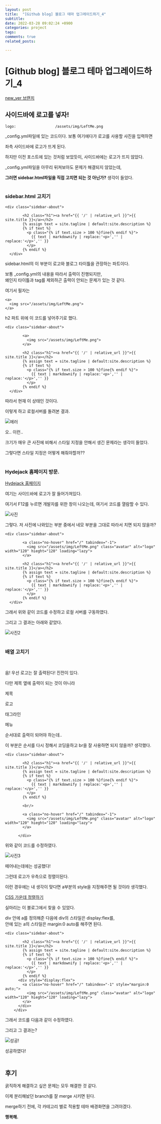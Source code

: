 ```yaml
---
layout: post
title:  "[Github blog] 블로그 테마 업그레이드하기_4"
subtitle: 
date: 2022-03-28 09:02:24 +0900
categories: project
tags:
comments: true
related_posts:

---
```


# [Github blog] 블로그 테마 업그레이드하기_4

[new_ver 브랜치](https://github.com/WookeyKim95/WookeyKim95.github.io/tree/new_ver)

## 사이드바에 로고를 넣자!<br/>

```
logo:                  /assets/img/LeftMe.png
```

_config.yml파일에 있는 코드이다. 보통 여기에다가 로고를 사용할 사진을 입력하면<br/>

좌측 사이드바에 로고가 뜨게 된다.<br/>

하지만 이전 포스트에 있는 것처럼 보았듯이, 사이드바에는 로고가 뜨지 않았다.<br/>

_config.yml파일을 아무리 뒤져보아도 문제가 해결되지 않았는데,<br/>

**그러면 sidebar.html파일을 직접 고치면 되는 것 아닌가?** 생각이 들었다.<br/>
<br/>

### sidebar.html 고치기<br/>

```
<div class="sidebar-about">

        <h2 class="h1"><a href="{{ '/' | relative_url }}">{{ site.title }}</a></h2>
        {% assign text = site.tagline | default:site.description %}
        {% if text %}
          <p class="{% if text.size > 100 %}fine{% endif %}">
            {{ text | markdownify | replace:'<p>','' | replace:'</p>','' }}
          </p>
        {% endif %}
  </div>
```

sidebar.html의 이 부분이 로고와 블로그 타이틀을 관장하는 파트이다.<br/>

보통 _config.yml의 내용을 따라서 출력이 진행되지만,<br/>
왜인지 타이틀과 tag를 제외하곤 출력이 안되는 문제가 있는 것 같다.<br/>

여기서 필자는 

```
<a>
  <img src="/assets/img/LeftMe.png">
</a>
```
h2 파트 위에 이 코드를 넣어주기로 했다.<br/>

```
<div class="sidebar-about">

        <a>
          <img src="/assets/img/LeftMe.png">
        </a>

        <h2 class="h1"><a href="{{ '/' | relative_url }}">{{ site.title }}</a></h2>
        {% assign text = site.tagline | default:site.description %}
        {% if text %}
          <p class="{% if text.size > 100 %}fine{% endif %}">
            {{ text | markdownify | replace:'<p>','' | replace:'</p>','' }}
          </p>
        {% endif %}
  </div>
```

따라서 현재 이 상태인 것이다.<br/>

이렇게 하고 로컬서버를 돌려본 결과.<br/>

![에러]()

오.. 이런..<br/>

크기가 매우 큰 사진에 비해서 스타일 지정을 안해서 생긴 문제라는 생각이 들었다.<br/>

그렇다면 스타일 지정은 어떻게 해줘야할까??<br/>
<br/>

### Hydejack 홈페이지 방문.<br/>

[Hydejack 홈페이지](https://hydejack.com/docs/config/#changing-accent-colors-and-sidebar-images)

여기는 사이드바에 로고가 잘 들어가져있다.<br/>

여기서 F12를 누르면 개발자를 위한 창이 나오는데, 여기서 코드를 열람할 수 있다.<br/>

![사진]()

그렇다. 저 사진에 나와있는 부분 중에서 네모 부분을 그대로 따라서 치면 되지 않을까?

```
<div class="sidebar-about">

        <a class="no-hover" href="/" tabindex="-1">
          <img src="/assets/img/LeftMe.png" class="avatar" alt="logo" width="120" hieght="120" loading="lazy">
        </a>

        <h2 class="h1"><a href="{{ '/' | relative_url }}">{{ site.title }}</a></h2>
        {% assign text = site.tagline | default:site.description %}
        {% if text %}
          <p class="{% if text.size > 100 %}fine{% endif %}">
            {{ text | markdownify | replace:'<p>','' | replace:'</p>','' }}
          </p>
        {% endif %}
  </div>
```
그래서 위와 같이 코드를 수정하고 로컬 서버를 구동하였다.<br/>

그리고 그 결과는 아래와 같았다.<br/>

![사진2]()
<br/>
<br/>

### 배열 고치기<br/>
<br/>

음! 우선 로고는 잘 출력된다! 진전이 있다.<br/>

다만 제목 옆에 출력이 되는 것이 아니라<br/>

제목<br/>

로고<br/>

태그라인<br/>

메뉴<br/>

순서대로 출력이 되어야 하는데..<br/>

이 부분은 순서를 다시 정해서 코딩을하고 br을 잘 사용하면 되지 않을까? 생각했다.<br/>

```
<div class="sidebar-about">

        <h2 class="h1"><a href="{{ '/' | relative_url }}">{{ site.title }}</a></h2>
        {% assign text = site.tagline | default:site.description %}
        {% if text %}
          <p class="{% if text.size > 100 %}fine{% endif %}">
            {{ text | markdownify | replace:'<p>','' | replace:'</p>','' }}
          </p>
        {% endif %}
          
        <br/>

        <a class="no-hover" href="/" tabindex="-1">
          <img src="/assets/img/LeftMe.png" class="avatar" alt="logo" width="120" hieght="120" loading="lazy">
        </a>

      </div>
```

위와 같이 코드를 수정하였다.<br/>

![사진3]()

떼어내는데에는 성공했다!<br/>

그런데 로고가 우측으로 정렬이된다.<br/>

이런 경우에는 내 생각이 맞다면 a부분의 style을 지정해주면 될 것이라 생각했다.<br/>

[CSS 가운데 정렬하기](https://deeplify.dev/front-end/markup/align-div-center)

실마리는 이 블로그에서 찾을 수 있었다.<br/>

div 안에 a를 정의해준 다음에 div의 스타일은 display:flex를,<br/>
안에 있는 a의 스타일은 margin:0 auto를 해주면 된다.<br/>

```
<div class="sidebar-about">

        <h2 class="h1"><a href="{{ '/' | relative_url }}">{{ site.title }}</a></h2>
        {% assign text = site.tagline | default:site.description %}
        {% if text %}
          <p class="{% if text.size > 100 %}fine{% endif %}">
            {{ text | markdownify | replace:'<p>','' | replace:'</p>','' }}
          </p>
        {% endif %}
      <div style="display:flex">
        <a class="no-hover" href="/" tabindex="-1" style="margin:0 auto;">
          <img src="/assets/img/LeftMe.png" class="avatar" alt="logo" width="120" hieght="120" loading="lazy">
        </a>
      </div>
    </div>
```
그래서 코드를 다음과 같이 수정하였다.<br/>

그리고 그 결과는?<br/>

![성공!]()

성공하였다!<br/>
<Br/>

## 후기<br/>

굵직하게 해결하고 싶은 문제는 모두 해결한 것 같다.<br/>

이제 분리해놨던 branch를 잘 merge 시키면 된다.<br/>

merge하기 전에, 각 카테고리 별로 적용할 테마 배경화면을 그려야겠다.<br/>

**행복해.**